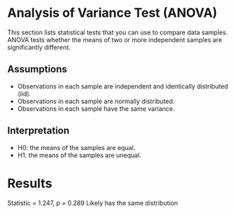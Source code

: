 #  Analysis of Variance Test (ANOVA)

This section lists statistical tests that you can use to compare data samples.
ANOVA tests whether the means of two or more independent samples are significantly different.

## Assumptions

- Observations in each sample are independent and identically distributed (iid).
- Observations in each sample are normally distributed.
- Observations in each sample have the same variance.

## Interpretation

- H0: the means of the samples are equal.
- H1: the means of the samples are unequal.

# Results

Statistic = 1.247, p = 0.289
Likely has the same distribution